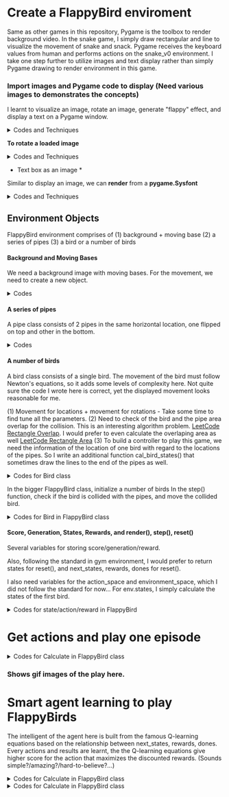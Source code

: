 # Create a FlappyBird enviroment

Same as other games in this repository, Pygame is the toolbox to render background video.
In the snake game, I simply draw rectangular and line to visualize the movement of snake and snack. Pygame receives the keyboard values from human and performs actions on the snake_v0 environment.
I take one step further to utilize images and text display rather than simply Pygame drawing to render environment in this game.

### Import images and Pygame code to display (Need various images to demonstrates the concepts)

I learnt to visualize an image, rotate an image, generate "flappy" effect, and display a text on a Pygame window.

<details><summary>Codes and Techniques</summary>
<p>

To access the images in other folder: **os.path.join('name1', 'name2')**. 
to load an image: **pygame.image.load(dir)** - its reversed function is *pygame.image.save(dir)* to save an image.
Several useful transforms are **scale, flip, rotate

```python
pipe_img = pygame.image.load(os.path.join('imgs','pipe.png'))
pipe_img = pygame.transform.scale(pipe_img, (int(WIN_WIDTH//8), WIN_HEIGHT))
pipe_img_flip = pygame.transform.flip(pipe_img,False, True)

bird_imgs = [pygame.image.load(os.path.join('imgs','bird{}.png'.format(x))) for x in range(1,4)]
```

**To display a loaded image**
```python
win.blit(self.img, (self.x, self.y))
```

</p>
</details>



**To rotate a loaded image**

<details><summary>Codes and Techniques</summary>
<p>
```python
topleft, angle = (self.x, self.y), self.tilt
rotated_image = pygame.transform.rotate(image, angle)
new_rect = rotated_image.get_rect(center = image.get_rect(topleft = topleft).center)

win.blit(rotated_image, new_rect.topleft)
```
</p>
</details>

**Interesting code to visualize the "flappy" movements** 

The code can be shorter by writing some mapping functions, however, I prefer the code written this way for better clarity as I immediately understand the code in the first time I see it.

<details><summary>Codes and Techniques</summary>
<p>
```python
self.img_count += 1
if   self.img_count< 1*self.flip_every: index = 0
elif self.img_count< 2*self.flip_every: index = 1
elif self.img_count< 3*self.flip_every: index = 2
elif self.img_count< 4*self.flip_every: index = 1
else:
    index = 0
    self.img_count = 0

image = self.imgs[index]
```
</p>
</details>

* Text box as an image *

Similar to display an image, we can **render** from a **pygame.Sysfont**

<details><summary>Codes and Techniques</summary>
<p>

```python
pygame.font.init()
STAT_FONT = pygame.font.SysFont("comicsans", 50)
score_label = STAT_FONT.render('Scores: ' + str(int(self.score)), 2, (255,255,255))
self.win.blit(score_label, (WIN_WIDTH - score_label.get_width()-15, 10))
pygame.display.update()
```

</p>
</details>




## Environment Objects

FlappyBird environment comprises of (1) background + moving base (2) a series of pipes (3) a bird or a number of birds

#### Background and Moving Bases

We need a background image with moving bases. For the movement, we need to create a new object.  

<details><summary>Codes</summary>
<p>

```python
class Base():
    def __init__(base):
        base.img = base_img
        base.x, base.y  = 0, WIN_HEIGHT- int(WIN_HEIGHT/5)
        
    def move(base):
        base.x += -VEL if base.x>-WIN_WIDTH else -VEL + WIN_WIDTH

    def draw(base, win):
        for i in [0,1]:
            win.blit(base_img, (base.x + i*WIN_WIDTH,base.y))

```

In the upper FlappyBird object:

```python
class FlappyBird():
    def __init__(self, nbirds = 1):
        self.win = pygame.display.set_mode((WIN_WIDTH, WIN_HEIGHT))
        self.base = Base()
        
    def render(self):
        self.win.blit(bg_img, (0,0))  #Draw background
        self.base.draw(self.win)
```

</p>
</details>



#### A series of pipes

A pipe class consists of 2 pipes in the same horizontal location, one flipped on top and other in the bottom.
    
<details><summary>Codes</summary>
<p>
    
```python
class Pipe():
    GAP = int(WIN_HEIGHT//4)
    RANGE_LOW, RANGE_HIGH = int(WIN_HEIGHT//16), WIN_HEIGHT- int(WIN_HEIGHT/5)
    PIPE_WIDTH, PIPE_HEIGHT = pipe_img.get_width(), pipe_img.get_height()

    def __init__(self, x):
        self.img, self.img_flip = pipe_img, pipe_img_flip

        self.x = x
        self.y = random.randrange(self.GAP + self.RANGE_LOW, self.RANGE_HIGH-self.RANGE_LOW)
        self.y_flip = self.y - self.GAP - self.PIPE_HEIGHT
        self.isValid = 1

    def move(self):
        self.x += -VEL
        if self.x<-self.PIPE_WIDTH: self.isValid = 0

    def draw(self, win):
        win.blit(self.img, (self.x, self.y))
        win.blit(self.img_flip, (self.x, self.y_flip))  
```

In the main environment, we need to create a series of pipes that keep running over the Pygame window

```python
            
class FlappyBird():
    def __init__(self, nbirds = 1):
        self.pipe_dist = int(WIN_WIDTH/3)
        self.pipes = [Pipe(self.pipe_dist*i) for i in range(2,6)]
        
    def reset(self):
        self.pipes = [Pipe(self.pipe_dist*i) for i in range(2,6)]
    
    def render(self):
        self.win.blit(bg_img, (0,0))
        self.base.draw(self.win)
        for pipe in self.pipes:
            pipe.draw(self.win)
    
     def step(self, action):
        #redraw the pipe if it goes out of screen
        if self.pipes[0].isValid == 0:
            new_pipe = Pipe(self.pipes[-1].x+self.pipe_dist)
            self.pipes = self.pipes[1:] +[new_pipe]
        self.base.move()
        for pipe in self.pipes:
            pipe.move()
```

</p>
</details>
    
    
#### A number of birds

A bird class consists of a single bird. The movement of the bird must follow Newton's equations, so it adds some levels of complexity here. Not quite sure the code I wrote here is correct, yet the displayed movement looks reasonable for me.

(1) Movement for locations + movement for rotations - Take some time to find tune all the parameters. 
(2) Need to check of the bird and the pipe area overlap for the collision. This is an interesting algorithm problem. 
[LeetCode Rectangle Overlap](https://leetcode.com/problems/rectangle-overlap/). I would prefer to even calculate the overlaping area as well [LeetCode Rectangle Area](https://leetcode.com/problems/rectangle-area/) 
(3) To build a controller to play this game, we need the information of the location of one bird with regard to the locations of the pipes. So I write an additional function cal_bird_states() that sometimes draw the lines to the end of the pipes as well. 
    
<details><summary>Codes for Bird class</summary>
<p>

```python
class Bird():
    BIRD_WIDTH, BIRD_HEIGHT = bird_imgs[0].get_width(), bird_imgs[0].get_height()
    
    def __init__(self, x, y):
        self.imgs = bird_imgs
        self.img_count = 0
        self.flip_every = 1
        
        self.x, self.y = x, y
        self.tilt = 0  # degrees to tilt
        
        #Newton equations
        self.velocity, self.rotation_velocity = 0, 0
        self.gravity, self.rotation_gravity  = 4.5, 5
        self.isCollided = False
        
    def jump(self):
        self.velocity = -self.gravity
        self.rotation_velocity = 5
        
        self.y += self.velocity
        self.tilt = 10
        #self.tilt = self.tilt + self.rotation_velocity if self.tilt>-70 and self.tilt<30 else self.tilt
        
    def move(self):
        self.velocity += self.gravity
        self.rotation_velocity = -self.rotation_gravity
        
        self.y += self.velocity
        self.tilt = self.tilt + self.rotation_velocity if self.tilt>-70 and self.tilt<30 else self.tilt
        
        
    def draw(self, win):
        self.img_count += 1
        if   self.img_count< 1*self.flip_every: index = 0
        elif self.img_count< 2*self.flip_every: index = 1
        elif self.img_count< 3*self.flip_every: index = 2
        elif self.img_count< 4*self.flip_every: index = 1
        else:
            index = 0
            self.img_count = 0
        
        image = self.imgs[index]
        
        topleft, angle = (self.x, self.y), self.tilt
        rotated_image = pygame.transform.rotate(image, angle)
        new_rect = rotated_image.get_rect(center = image.get_rect(topleft = topleft).center)
        
        win.blit(rotated_image, new_rect.topleft)
        
    def collision(self, pipes):
        for pipe in pipes:
            x = min(self.x + self.BIRD_WIDTH - pipe.x, pipe.x + pipe.PIPE_WIDTH - self.x)
            y = max(self.y + self.BIRD_HEIGHT-pipe.y, pipe.y_flip + pipe.PIPE_HEIGHT - self.y)
            if x>0 and y>0:
                self.isCollided = True
                return True
        self.isCollided = False
        return False
    
    def cal_bird_states(self, win, pipes, draw = False):
        middle = self.y + int(self.BIRD_WIDTH/2)
        if draw: pygame.draw.rect(win, (255,0,0), (self.x, self.y,10,10))
        
        for pipe in pipes:
            if draw: pygame.draw.line(win, (255,0,0), (self.x+self.BIRD_WIDTH, middle), (pipe.x+ pipe.PIPE_WIDTH, pipe.y-pipe.GAP))
            if draw: pygame.draw.line(win, (255,0,0), (self.x+self.BIRD_WIDTH, middle), (pipe.x+ pipe.PIPE_WIDTH, pipe.y))
            if pipe.x + pipe.PIPE_WIDTH> self.x:
                if draw: pygame.display.update()
                return np.array([middle, pipe.y, pipe.y - pipe.GAP, pipe.x + pipe.PIPE_WIDTH])
#         if draw: pygame.display.update()
        return np.array([middle, pipe.y, pipe.y - pipe.GAP, pipe.x + pipe.PIPE_WIDTH-self.x])
    
```

</p>
</details>
    
In the bigger FlappyBird class, initialize a number of birds
In the step() function, check if the bird is collided with the pipes, and move the collided bird.

<details><summary>Codes for Bird in FlappyBird class</summary>
<p>

```python
class FlappyBird():
    def __init__(self, nbirds = 1):
        self.nbirds = nbirds
        self.birds = [Bird(random.randrange(int(WIN_WIDTH*0.05),int(WIN_WIDTH*0.7)),
                           random.randrange(int(WIN_HEIGHT/8),int(WIN_HEIGHT*4/5))) 
                      for i in range(self.nbirds)]
                      
    def reset(self):
        self.birds = [Bird(random.randrange(int(WIN_WIDTH*0.05),int(WIN_WIDTH*0.7)),
                           random.randrange(int(WIN_HEIGHT/8),int(WIN_HEIGHT*4/5))) 
                      for i in range(self.nbirds)]

    def render(self):
        for bird in self.birds:
            bird.draw(self.win)
    
    def step(self, action):
  
        # move the birds and check collision
        remaining_birds = []
        for i,bird in enumerate(self.birds):
            if action[i] == 0: bird.move()
            else:              bird.jump()
            
            done = bird.collision(self.pipes)
           
            if not done:
                remaining_birds.append(bird)
 
        self.birds = remaining_birds
```

</p>
</details>
    
    
    
#### Score, Generation, States, Rewards, and render(), step(), reset()

Several variables for storing score/generation/reward.

Also, following the standard in gym environment, I would prefer to return states for reset(), and next_states, rewards, dones for reset().

I also need variables for the action_space and environment_space, which I did not follow the standard for now...
For env.states, I simply calculate the states of the first bird.

<details><summary>Codes for state/action/reward in FlappyBird </summary>
<p>

```python
class FlappyBird():
    def __init__(self, nbirds = 1):
        self.states = self.birds[0].cal_bird_states(self.win, self.pipes)
        self.score, self.gen = 0, 0
    
    def reset(self):
        self.score = 0
        self.gen += 1        
        self.states = self.birds[0].cal_bird_states(self.win, self.pipes)
        return self.states
        
    def render(self):
        self.update_score()
        pygame.display.update()
    
    def update_score(self):
        score_label = STAT_FONT.render('Scores: ' + str(int(self.score)), 2, (255,255,255))
        self.win.blit(score_label, (WIN_WIDTH - score_label.get_width()-15, 10))
        
        score_label = STAT_FONT.render('Gen: ' + str(self.gen), 1, (255,255,255))
        self.win.blit(score_label, (10,10))
        
        score_label = STAT_FONT.render('Alive: ' + str(len(self.birds)), 1, (255,255,255))
        self.win.blit(score_label, (10, 50))
            
    def step(self, action):
        self.score += VEL*1.0/self.pipe_dist
        
        states, rewards, dones = [], [], []
        for i,bird in enumerate(self.birds):
                
            state = bird.cal_bird_states(self.win, self.pipes)
            done = bird.collision(self.pipes)
            
            reward = -2 if done else 1.0/self.pipe_dist
            states.append(state)
            rewards.append(reward)
            dones.append(done)

        self.states = states[0]
        return np.array(states), np.array(rewards), np.array(dones)

```

</p>
</details>




# Get actions and play one episode



<details><summary>Codes for Calculate  in FlappyBird class</summary>
<p>

```python


```

</p>
</details>

### Shows gif images of the play here.

# Smart agent learning to play FlappyBirds

The intelligent of the agent here is built from the famous Q-learning equations based on the relationship between next_states, rewards, dones. Every actions and results are learnt, the the Q-learning equations give higher score for the action that maximizes the discounted rewards. (Sounds simple?/amazing?/hard-to-believe?...)

<details><summary>Codes for Calculate  in FlappyBird class</summary>
<p>

```python


```

</p>
</details>



<details><summary>Codes for Calculate  in FlappyBird class</summary>
<p>

```python


```

</p>
</details>
